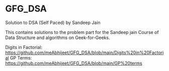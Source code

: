 # GFG_DSA
Solution to DSA (Self Paced) by Sandeep Jain 

This contains solutions to the problem part for the Sandeep jain Course of Data Structure and algorithms on Geek-for-Geeks.


Digits in Factorial: https://github.com/meAbhijeet/GFG_DSA/blob/main/Digits%20in%20Factorial
GP Terms: https://github.com/meAbhijeet/GFG_DSA/blob/main/GP%20terms
